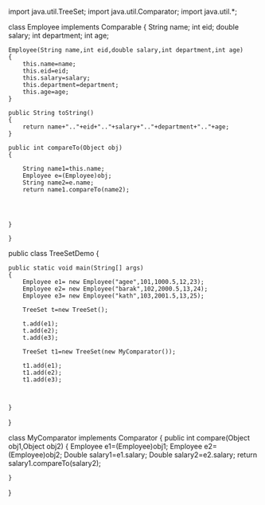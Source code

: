 import java.util.TreeSet;
import java.util.Comparator;
import java.util.*;

class Employee implements Comparable
{
	String name;
	int eid;
	double salary;
	int department;
	int age;
	
	Employee(String name,int eid,double salary,int department,int age)
	{
		this.name=name;
		this.eid=eid;
		this.salary=salary;
		this.department=department;
		this.age=age;
	}
	
	public String toString()
	{
		return name+".."+eid+".."+salary+".."+department+".."+age;
	}
	
	public int compareTo(Object obj)
	{
	
		String name1=this.name;
		Employee e=(Employee)obj;
		String name2=e.name;
		return name1.compareTo(name2);
		
			
		
			
	}
	
	}

public	class TreeSetDemo {
	
	public static void main(String[] args)
	{
		Employee e1= new Employee("agee",101,1000.5,12,23);
		Employee e2= new Employee("barak",102,2000.5,13,24);
		Employee e3= new Employee("kath",103,2001.5,13,25);
		
		TreeSet t=new TreeSet();
		
		t.add(e1);
		t.add(e2);
		t.add(e3);
		
		TreeSet t1=new TreeSet(new MyComparator());
	
		t1.add(e1);
		t1.add(e2);
		t1.add(e3);
		
		
		
	}

}

class MyComparator implements Comparator
{
	public int compare(Object obj1,Object obj2)
	{
                Employee e1=(Employee)obj1;
		Employee e2=(Employee)obj2;
		Double salary1=e1.salary;
		Double salary2=e2.salary;
		return salary1.compareTo(salary2);
		
			
	}
}

